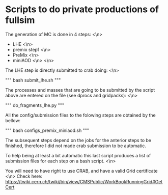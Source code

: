 # Scripts to do private productions of fullsim

The generation of MC is done in 4 steps:
<\n>
- LHE
<\n>
- premix step1
<\n>
- PreMix
<\n>
- miniAOD
<\n>
<\n>

The LHE step is directly submitted to crab doing:
<\n>

"""
bash submit_lhe.sh
"""

The processes and masses that are going to be submitted by the script above are entered on the file (see dprocs and gridpacks):
<\n>

"""
do_fragments_lhe.py
"""

All the config/submission files to the folowing steps are obtained by the bellow:

"""
bash configs_premix_miniaod.sh
"""

The subsequent steps depend on the jobs for the anterior steps to be finished, therefore I did not made crab submission to be automatic.

To help being at least a bit automatic this last script produces a list of submission files for each step on a bash script.
<\n>

You will need to have right to use CRAB, and have a valid Grid certificate
<\n>
Check here: https://twiki.cern.ch/twiki/bin/view/CMSPublic/WorkBookRunningGrid#GetCert
